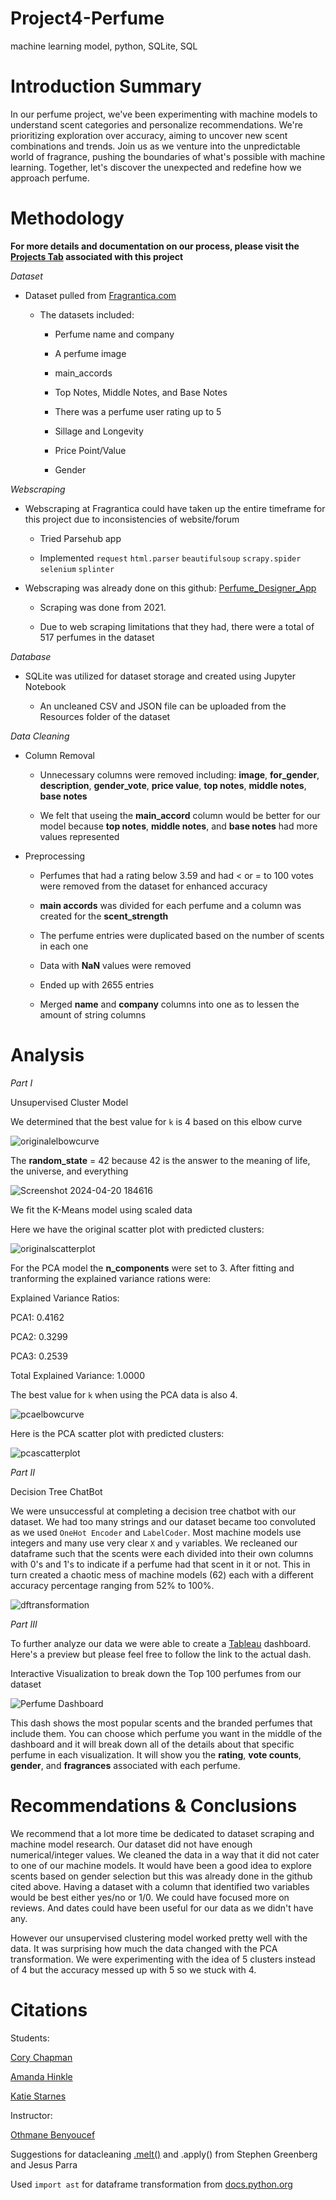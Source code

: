 # Project4-Perfume
machine learning model, python, SQLite, SQL

# **Introduction Summary**

In our perfume project, we've been experimenting with machine models to understand scent categories and personalize recommendations. We're prioritizing exploration over accuracy, aiming to uncover new scent combinations and trends. Join us as we venture into the unpredictable world of fragrance, pushing the boundaries of what's possible with machine learning. Together, let's discover the unexpected and redefine how we approach perfume.

# **Methodology**

**For more details and documentation on our process, please visit the [Projects Tab](https://github.com/users/ThatCoryGirl/projects/3) associated with this project**

*Dataset*

- Dataset pulled from [Fragrantica.com](https://www.fragrantica.com/)

    - The datasets included:

      - Perfume name and company
     
      - A perfume image
     
      - main_accords
     
      - Top Notes, Middle Notes, and Base Notes
     
      - There was a perfume user rating up to 5
     
      - Sillage and Longevity
     
      - Price Point/Value
     
      - Gender

*Webscraping*

- Webscraping at Fragrantica could have taken up the entire timeframe for this project due to inconsistencies of website/forum

    - Tried Parsehub app
    
    - Implemented `request` `html.parser` `beautifulsoup` `scrapy.spider` `selenium` `splinter`

- Webscraping was already done on this github: [Perfume_Designer_App](https://github.com/sir-omoreno/perfume_designer_app)

  - Scraping was done from 2021.

  - Due to web scraping limitations that they had, there were a total of 517 perfumes in the dataset

*Database*

- SQLite was utilized for dataset storage and created using Jupyter Notebook

  - An uncleaned CSV and JSON file can be uploaded from the Resources folder of the dataset

*Data Cleaning*

- Column Removal

    - Unnecessary columns were removed including: **image**, **for_gender**, **description**, **gender_vote**, **price value**, **top notes**, **middle notes**, **base notes**
 
    - We felt that useing the **main_accord** column would be better for our model because **top notes**, **middle notes**, and **base notes** had more values represented
 
- Preprocessing

    - Perfumes that had a rating below 3.59 and had < or = to 100 votes were removed from the dataset for enhanced accuracy

    - **main accords** was divided for each perfume and a column was created for the **scent_strength**

    - The perfume entries were duplicated based on the number of scents in each one
 
    - Data with **NaN** values were removed
 
    - Ended up with 2655 entries
 
    - Merged **name** and **company** columns into one as to lessen the amount of string columns

# **Analysis**

*Part I*

Unsupervised Cluster Model

We determined that the best value for `k` is 4 based on this elbow curve

![originalelbowcurve](https://github.com/ThatCoryGirl/Project4-Perfume/assets/146380542/5cb6bafd-957b-4627-bc15-d0d095e28c64)

The **random_state** = 42 because 42 is the answer to the meaning of life, the universe, and everything

![Screenshot 2024-04-20 184616](https://github.com/ThatCoryGirl/Project4-Perfume/assets/146380542/94450b83-5eb6-4cbe-bbd0-fefdd01f2178)

We fit the K-Means model using scaled data

Here we have the original scatter plot with predicted clusters:

![originalscatterplot](https://github.com/ThatCoryGirl/Project4-Perfume/assets/146380542/c5c681ae-7b94-4feb-9933-9fb2c9a932c9)

For the PCA model the **n_components** were set to 3. After fitting and tranforming the explained variance rations were:

Explained Variance Ratios:

PCA1: 0.4162

PCA2: 0.3299

PCA3: 0.2539

Total Explained Variance: 1.0000

The best value for `k` when using the PCA data is also 4.

![pcaelbowcurve](https://github.com/ThatCoryGirl/Project4-Perfume/assets/146380542/c195ed6a-6077-428a-a1e5-2e844885a36f)

Here is the PCA scatter plot with predicted clusters:

![pcascatterplot](https://github.com/ThatCoryGirl/Project4-Perfume/assets/146380542/8f81a669-1125-4ba3-ba68-265dfd78138b)

*Part II*

Decision Tree ChatBot

We were unsuccessful at completing a decision tree chatbot with our dataset. We had too many strings and our dataset became too convoluted as we used `OneHot Encoder` and `LabelCoder`. Most machine models use integers and many use very clear `X` and `y` variables. We recleaned our dataframe such that the scents were each divided into their own columns with 0's and 1's to indicate if a perfume had that scent in it or not. This in turn created a chaotic mess of machine models (62) each with a different accuracy percentage ranging from 52% to 100%.

![dftransformation](https://github.com/ThatCoryGirl/Project4-Perfume/assets/146380542/2871a4cc-a60e-43d4-9a8b-d87b4ad8ebc3)

*Part III*

To further analyze our data we were able to create a [Tableau](https://public.tableau.com/app/profile/katie.starnes/viz/PerfumeWIP/PerfumeDashboard?publish=yes) dashboard. Here's a preview but please feel free to follow the link to the actual dash.

Interactive Visualization to break down the Top 100 perfumes from our dataset

![Perfume Dashboard](https://github.com/ThatCoryGirl/Project4-Perfume/assets/146380542/0bbbab85-faed-4350-aa54-18d8524026af)

This dash shows the most popular scents and the branded perfumes that include them. You can choose which perfume you want in the middle of the dashboard and it will break down all of the details about that specific perfume in each visualization. It will show you the **rating**, **vote counts**, **gender**, and **fragrances** associated with each perfume.


# **Recommendations & Conclusions**

We recommend that a lot more time be dedicated to dataset scraping and machine model research. Our dataset did not have enough numerical/integer values. We cleaned the data in a way that it did not cater to one of our machine models. It would have been a good idea to explore scents based on gender selection but this was already done in the github cited above. Having a dataset with a column that identified two variables would be best either yes/no or 1/0. We could have focused more on reviews. And dates could have been useful for our data as we didn't have any.

However our unsupervised clustering model worked pretty well with the data. It was surprising how much the data changed with the PCA transformation. We were experimenting with the idea of 5 clusters instead of 4 but the accuracy messed up with 5 so we stuck with 4.

# **Citations**

Students: 

[Cory Chapman](https://www.linkedin.com/in/thatcorygirl/)

[Amanda Hinkle](https://www.linkedin.com/in/amanda-hinkle-9105941b6/)

[Katie Starnes](https://www.linkedin.com/in/katie-starnes-7aa037204/)

Instructor:

[Othmane Benyoucef](https://www.linkedin.com/in/othmanebenyoucef/)

Suggestions for datacleaning [.melt()](https://www.geeksforgeeks.org/python-pandas-melt/) and .apply() from Stephen Greenberg and Jesus Parra

Used `import ast` for dataframe transformation from [docs.python.org](https://docs.python.org/3/library/ast.html)
